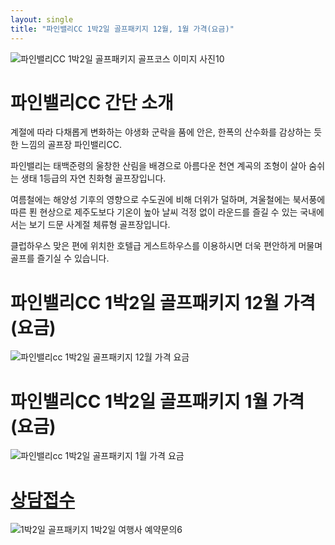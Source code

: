 ```yaml
---
layout: single
title: "파인밸리CC 1박2일 골프패키지 12월, 1월 가격(요금)"
---
```


![파인밸리CC 1박2일 골프패키지 골프코스 이미지 사진10](https://user-images.githubusercontent.com/96457511/147194752-82b260cd-c894-40c3-b95d-3399ab927fa0.jpg)


# 파인밸리CC 간단 소개

계절에 따라 다채롭게 변화하는 야생화 군락을 품에 안은, 한폭의 산수화를 감상하는 듯한 느낌의 골프장 파인밸리CC.

파인밸리는 태백준령의 울창한 산림을 배경으로 아름다운 천연 계곡의 조형이 살아 숨쉬는 생태 1등급의 자연 친화형 골프장입니다.

여름철에는 해양성 기후의 영향으로 수도권에 비해 더위가 덜하며, 겨울철에는 북서풍에 따른 푄 현상으로 제주도보다 기온이 높아 날씨 걱정 없이 라운드를 즐길 수 있는 국내에서는 보기 드문 사계절 체류형 골프장입니다.

클럽하우스 맞은 편에 위치한 호텔급 게스트하우스를 이용하시면 더욱 편안하게 머물며 골프를 즐기실 수 있습니다.


# 파인밸리CC 1박2일 골프패키지 12월 가격(요금)
![파인밸리cc 1박2일 골프패키지 12월 가격 요금](https://user-images.githubusercontent.com/96457511/147194617-5a5fbf31-0f61-40ab-a9cf-b1763fbef5aa.PNG)


# 파인밸리CC 1박2일 골프패키지 1월 가격(요금)
![파인밸리cc 1박2일 골프패키지 1월 가격 요금](https://user-images.githubusercontent.com/96457511/147194629-556c3731-2096-4d9d-8312-b8c8e55248d9.PNG)


# [상담접수](http://www.1night2day.com/golf/detail.html?goods_no=26)

![1박2일 골프패키지 1박2일 여행사 예약문의6](https://user-images.githubusercontent.com/96457511/147194685-10d60adc-1799-4e15-ac2f-06eee01fb3e1.png)
